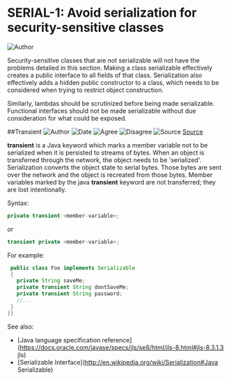# SERIAL-1: Avoid serialization for security-sensitive classes
![Author](https://img.shields.io/badge/Author-Oracle-blue.svg)


Security-sensitive classes that are not serializable will not have the problems detailed in this section. Making a class serializable effectively creates a public interface to all fields of that class. Serialization also effectively adds a hidden public constructor to a class, which needs to be considered when trying to restrict object construction.

Similarly, lambdas should be scrutinized before being made serializable. Functional interfaces should not be made serializable without due consideration for what could be exposed.

##Transient
![Author](https://img.shields.io/badge/Author-Sven.Meuleman-blue.svg)
![Date](https://img.shields.io/badge/Date-20171229-lightgrey.svg)
![Agree](https://img.shields.io/badge/AGREE-0-green.svg)
![Disagree](https://img.shields.io/badge/DISAGREE-0-red.svg)
![Source](https://img.shields.io/badge/Source-Java_Programming-orange.svg)
[Source](https://en.wikibooks.org/wiki/Java_Programming/Keywords/transient)

**transient** is a Java keyword which marks a member variable not to be serialized when it is persisted to streams of bytes.  When an object is transferred through the network, the object needs to be 'serialized'.  Serialization converts the object state to serial bytes. Those bytes are sent over the network and the object is recreated from those bytes.  Member variables marked by the java **transient** keyword are not transferred; they are lost intentionally.

Syntax:

 ```java
 private transient <member-variable>;
 ```
 or 
 
 ```java
 transient private <member-variable>;
 ```
For example:

```java
 public class Foo implements Serializable
 {
   private String saveMe;
   private transient String dontSaveMe;
   private transient String password;
   //...
 }
}}
```

See also: 
* [Java language specification reference](https://docs.oracle.com/javase/specs/jls/se8/html/jls-8.html#jls-8.3.1.3 jls)
* [Serializable Interface](http://en.wikipedia.org/wiki/Serialization#Java Serializable)
